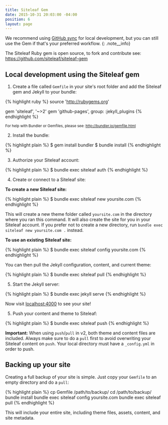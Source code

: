 ```yaml
---
title: Siteleaf Gem
date: 2015-10-31 20:03:00 -04:00
position: 6
layout: page
---
```


We recommend using [GitHub sync](/themes/github-sync/) for local development, but you can still use the Gem if that's your preferred workflow.
{: .note__info}

The Siteleaf Ruby gem is open source, to fork and contribute see: <https://github.com/siteleaf/siteleaf-gem>

## Local development using the Siteleaf gem

1) Create a file called `Gemfile` in your site's root folder and add the Siteleaf gem and Jekyll to your bundle:

{% highlight ruby %}
source 'http://rubygems.org'

gem 'siteleaf', '~>2'
gem 'github-pages', group: :jekyll_plugins
{% endhighlight %}

<small>For help with Bundler or Gemfiles, please see: <http://bundler.io/gemfile.html></small>

2) Install the bundle:

{% highlight plain %}
$ gem install bundler
$ bundle install
{% endhighlight %}

3) Authorize your Siteleaf account:

{% highlight plain %}
$ bundle exec siteleaf auth
{% endhighlight %}

4) Create or connect to a Siteleaf site:

**To create a new Siteleaf site:**

{% highlight plain %}
$ bundle exec siteleaf new yoursite.com
{% endhighlight %}

This will create a new theme folder called `yoursite.com` in the directory where you ran this command. It will also create the site for you in your Siteleaf account. If you prefer not to create a new directory, run `bundle exec siteleaf new yoursite.com .` instead.

**To use an existing Siteleaf site:**

{% highlight plain %}
$ bundle exec siteleaf config yoursite.com
{% endhighlight %}

You can then pull the Jekyll configuration, content, and current theme:

{% highlight plain %}
$ bundle exec siteleaf pull
{% endhighlight %}

5) Start the Jekyll server:

{% highlight plain %}
$ bundle exec jekyll serve
{% endhighlight %}

Now visit [localhost:4000](http://localhost:4000) to see your site!

5) Push your content and theme to Siteleaf:

{% highlight plain %}
$ bundle exec siteleaf push
{% endhighlight %}

**Important:** When using `push`/`pull` in v2, both theme and content files are included. Always make sure to do a `pull` first to avoid overwriting your Siteleaf content on `push`. Your local directory must have a `_config.yml` in order to push.

## Backing up your site

Creating a full backup of your site is simple. Just copy your `Gemfile` to an empty directory and do a `pull`:

{% highlight plain %}
cp Gemfile /path/to/backup/
cd /path/to/backup/
bundle install
bundle exec siteleaf config yoursite.com
bundle exec siteleaf pull
{% endhighlight %}

This will include your entire site, including theme files, assets, content, and site metadata.